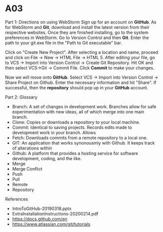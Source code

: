 # A03

Part 1: Directions on using WebStorm
Sign up for an account on **GitHub**. As for WebStorm and **Git**, download and install the latest version from their respective websites. Once they are finished installing, go to the system preferences in WebStorm. Go to Version Control and then **Git**. Enter the path to your git.exe file in the "Path to Git executable" bar.

Click on "Create New Project". After selecting a location and name, proceed and click on File -> New -> HTML File -> HTML 5. After editing your file, go to VCS -> Import into Version Control -> Create Git Repository. Hit OK and then select VCS->Git -> Commit File. Click **Commit** to make your changes.

Now we will move onto **GitHub**. Select VCS -> Import into Version Control -> Share Project on Github. Enter the necessary information and hit "Share". If successful, then the **repository** should pop up in your **GitHub** account.


Part 2: Glossary
- Branch: A set of changes in development work. Branches allow for safe experimentation with new ideas, all of which merge into one main branch.
- Clone: Copies or downloads a repository to your local machine.
- Commit: Identical to saving projects. Records edits made to development work in your branch. Allows 
- Fetch: Downloads commits from a remote repository to a local one. 
- GIT: An application that works synonousmly with Github. It keeps track of alterations within 
- Github: A platform that provides a hosting service for software development, coding, and the like.
- Merge
- Merge Conflict
- Push
- Pull
- Remote
- Repository


References
- IntroToGitHub-20190318.pptx
- ExtraInstallationInstructions-20200214.pdf
- https://docs.github.com/en
- https://www.atlassian.com/git/tutorials
